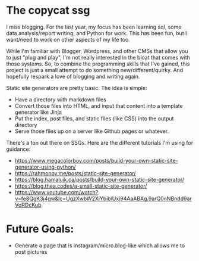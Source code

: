 # The copycat ssg

I miss blogging. For the last year, my focus has been learning sql, some data analysis/report writing, 
and Python for work. This has been fun, but I want/need to work on other aspects of my life too.

While I'm familiar with Blogger, Wordpress, and other CMSs that allow you to just "plug and play", I'm not really
interested in the bloat that comes with those systems. So, to combine the programming skills that I've gained,
this project is just a small attempt to do something new/different/quirky. And hopefully respark a love of blogging
and writing again.

Static site generators are pretty basic. The idea is simple:
- Have a directory with markdown files
- Convert those files into HTML, and input that content into a template generator like Jinja
- Put the index, post files, and static files (like CSS) into the output directory
- Serve those files up on a server like Github pages or whatever.

There's a ton out there on SSGs. Here are the different tutorials I'm using for guidance:
- https://www.megacolorboy.com/posts/build-your-own-static-site-generator-using-python/
- https://rahmonov.me/posts/static-site-generator/
- https://blog.hamaluik.ca/posts/build-your-own-static-site-generator/
- https://blog.thea.codes/a-small-static-site-generator/
- https://www.youtube.com/watch?v=fe8QgK3j4gw&lc=UgzXwbW2XiYbibiUxj94AaABAg.9arQ0nNBndd9arVdRDcKub

# Future Goals:
- Generate a page that is instagram/micro.blog-like which allows me to post pictures
